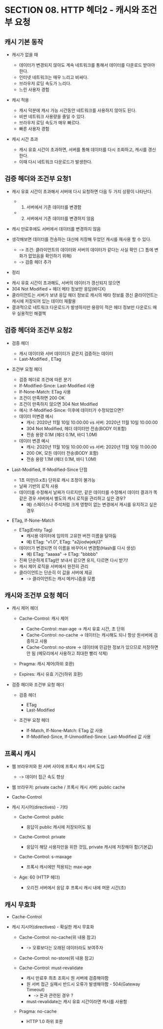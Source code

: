 # SECTION 08. HTTP 헤더2 - 캐시와 조건부 요청

## 캐시 기본 동작

* 캐시가 없을 때
    - 데이터가 변경되지 않아도 계속 네트워크를 통해서 데이터를 다운로드 받아야 한다. 
    - 인터넷 네트워크는 매우 느리고 비싸다.
    - 브라우저 로딩 속도가 느리다.
    - 느린 사용자 경험

* 캐시 적용
    - 캐시 덕분에 캐시 가능 시간동안 네트워크를 사용하지 않아도 된다. 
    - 비싼 네트워크 사용량을 줄일 수 있다.
    - 브라우저 로딩 속도가 매우 빠르다.
    - 빠른 사용자 경험

* 캐시 시간 초과
    - 캐시 유효 시간이 초과하면, 서버를 통해 데이터를 다시 조회하고, 캐시를 갱신한다.
    - 이때 다시 네트워크 다운로드가 발생한다.

## 검증 헤더와 조건부 요청1

- 캐시 유효 시간이 초과해서 서버에 다시 요청하면 다음 두 가지 상황이 나타난다.
    - 1) 서버에서 기존 데이터를 변경함
    - 2) 서버에서 기존 데이터를 변경하지 않음

- 캐시 만료후에도 서버에서 데이터를 변경하지 않음
- 생각해보면 데이터를 전송하는 대신에 저장해 두었던 캐시를 재사용 할 수 있다.
    - -> 조건: 클라이언트의 데이터와 서버의 데이터가 같다는 사실 확인
    (그 틈에 변화가 없었음을 확인하기 위해)
    - -> 검증 헤더 추가

* 정리
- 캐시 유효 시간이 초과해도, 서버의 데이터가 갱신되지 않으면
- 304 Not Modified + 헤더 메타 정보만 응답(바디X)
- 클라이언트는 서버가 보낸 응답 헤더 정보로 캐시의 메타 정보를 갱신 클라이언트는 캐시에 저장되어 있는 데이터 재활용
- 결과적으로 네트워크 다운로드가 발생하지만 용량이 적은 헤더 정보만 다운로드 매우 실용적인 해결책

## 검증 헤더와 조건부 요청2

* 검증 헤더
    - 캐시 데이터와 서버 데이터가 같은지 검증하는 데이터
    - Last-Modified , ETag

* 조건부 요청 헤더
    - 검증 헤더로 조건에 따른 분기
    - If-Modified-Since: Last-Modified 사용
    - If-None-Match: ETag 사용
    - 조건이 만족하면 200 OK
    - 조건이 만족하지 않으면 304 Not Modified

    * 예시: If-Modified-Since: 이후에 데이터가 수정되었으면?
    - 데이터 미변경 예시
        - 캐시: 2020년 11월 10일 10:00:00 vs 서버: 2020년 11월 10일 10:00:00 
        - 304 Not Modified, 헤더 데이터만 전송(BODY 미포함)
        - 전송 용량 0.1M (헤더 0.1M, 바디 1.0M)
    - 데이터 변경 예시
        - 캐시: 2020년 11월 10일 10:00:00 vs 서버: 2020년 11월 10일 11:00:00 
        - 200 OK, 모든 데이터 전송(BODY 포함)
        - 전송 용량 1.1M (헤더 0.1M, 바디 1.0M)

* Last-Modified, If-Modified-Since 단점
    - 1초 미만(0.x초) 단위로 캐시 조정이 불가능
    - 날짜 기반의 로직 사용
    - 데이터를 수정해서 날짜가 다르지만, 같은 데이터를 수정해서 데이터 결과가 똑같은 경우 서버에서 별도의 캐시 로직을 관리하고 싶은 경우?
        - 예) 스페이스나 주석처럼 크게 영향이 없는 변경에서 캐시를 유지하고 싶은 경우

* ETag, If-None-Match
    - ETag(Entity Tag)
        - 캐시용 데이터에 임의의 고유한 버전 이름을 달아둠
        - 예) ETag: "v1.0", ETag: "a2jiodwjekjl3"
    - 데이터가 변경되면 이 이름을 바꾸어서 변경함(Hash를 다시 생성)
        - 예) ETag: "aaaaa" -> ETag: "bbbbb"
    - 진짜 단순하게 ETag만 보내서 같으면 유지, 다르면 다시 받기!
    - 캐시 제어 로직을 서버에서 완전히 관리
    - 클라이언트는 단순히 이 값을 서버에 제공
        - -> 클라이언트는 캐시 메커니즘을 모름

## 캐시와 조건부 요청 헤더

* 캐시 제어 헤더

    - Cache-Control: 캐시 제어
        - Cache-Control: max-age -> 캐시 유효 시간, 초 단위
        - Cache-Control: no-cache -> 데이터는 캐시해도 되나 항상 원서버에 검증하고 사용
        - Cache-Control: no-store -> 데이터에 민감한 정보가 있으므로 저장하면 안 됨
        (메모리에서 사용하고 최대한 빨리 삭제)

    - Pragma: 캐시 제어(하위 호환)

    - Expires: 캐시 유효 기간(하위 호환)

* 검증 헤더와 조건부 요청 헤더

    - 검증 헤더
        - ETag
        - Last-Modified

    - 조건부 요청 헤더
        - If-Match, If-None-Match: ETag 값 사용
        - If-Modified-Since, If-Unmodified-Since: Last-Modified 값 사용

## 프록시 캐시

- 웹 브라우저와 원 서버 사이에 프록시 캐시 서버 도입
    - -> 데이터 접근 속도 향상

- 웹 브라우저: private cache / 프록시 캐시 서버: public cache

* Cache-Control
- 캐시 지시어(directives) - 기타

    - Cache-Control: public
        - 응답이 public 캐시에 저장되어도 됨

    - Cache-Control: private
        - 응답이 해당 사용자만을 위한 것임, private 캐시에 저장해야 함(기본값)

    - Cache-Control: s-maxage
        - 프록시 캐시에만 적용되는 max-age
    
    - Age: 60 (HTTP 헤더)
        - 오리진 서버에서 응답 후 프록시 캐시 내에 머문 시간(초)

## 캐시 무효화

* Cache-Control
- 캐시 지시어(directives) - 확실한 캐시 무효화

    - Cache-Control: no-cache(위 내용 참고)
        - -> 오류보다는 오래된 데이터라도 보여주자

    - Cache-Control: no-store(위 내용 참고)

    - Cache-Control: must-revalidate
        - 캐시 만료후 최초 조회시 원 서버에 검증해야함
        - 원 서버 접근 실패시 반드시 오류가 발생해야함 - 504(Gateway Timeout)
            - -> 돈과 관련된 경우 ?
        - must-revalidate는 캐시 유효 시간이라면 캐시를 사용함

    - Pragma: no-cache
        - HTTP 1.0 하위 호환

